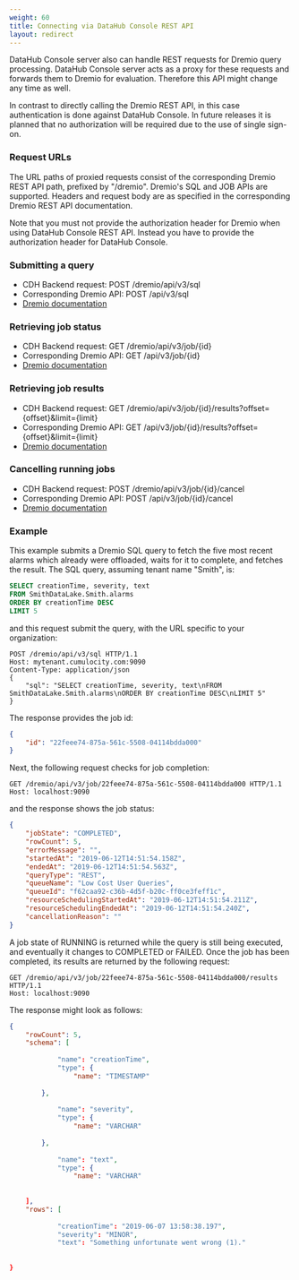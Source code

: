 ```yaml
---
weight: 60
title: Connecting via DataHub Console REST API
layout: redirect
---
```


DataHub Console server also can handle REST requests for Dremio query processing. DataHub Console server acts as a proxy for these requests and forwards them to Dremio for evaluation. Therefore this API might change any time as well.

In contrast to directly calling the Dremio REST API, in this case authentication is done against DataHub Console. In future releases it is planned that no authorization will be required due to the use of single sign-on.

### Request URLs

The URL paths of proxied requests consist of the corresponding Dremio REST API path, prefixed by "/dremio". Dremio's SQL and JOB APIs are supported. Headers and request body are as specified in the corresponding Dremio REST API documentation.

Note that you must not provide the authorization header for Dremio when using DataHub Console REST API. Instead you have to provide the authorization header for DataHub Console. 

### Submitting a query

* CDH Backend request: POST /dremio/api/v3/sql
* Corresponding Dremio API: POST /api/v3/sql
* [Dremio documentation](https://docs.dremio.com/rest-api/sql/post-sql.html)

### Retrieving job status

* CDH Backend request: GET /dremio/api/v3/job/{id}
* Corresponding Dremio API: GET /api/v3/job/{id}
* [Dremio documentation](https://docs.dremio.com/rest-api/jobs/get-job.html)      

### Retrieving job results

* CDH Backend request: GET /dremio/api/v3/job/{id}/results?offset={offset}&limit={limit}
* Corresponding Dremio API:  GET /api/v3/job/{id}/results?offset={offset}&limit={limit}
* [Dremio documentation](https://docs.dremio.com/rest-api/jobs/get-job.html)

### Cancelling running jobs

* CDH Backend request: POST /dremio/api/v3/job/{id}/cancel
* Corresponding Dremio API: POST /api/v3/job/{id}/cancel
* [Dremio documentation](https://docs.dremio.com/rest-api/jobs/post-job.html)

### Example

This example submits a Dremio SQL query to fetch the five most recent alarms which already were offloaded, waits for it to complete, and fetches the result. The SQL query, assuming tenant name "Smith", is:

```sql
SELECT creationTime, severity, text
FROM SmithDataLake.Smith.alarms
ORDER BY creationTime DESC
LIMIT 5
```

and this request submit the query, with the URL specific to your organization:

```console
POST /dremio/api/v3/sql HTTP/1.1
Host: mytenant.cumulocity.com:9090
Content-Type: application/json
{
    "sql": "SELECT creationTime, severity, text\nFROM SmithDataLake.Smith.alarms\nORDER BY creationTime DESC\nLIMIT 5"
}
```

The response provides the job id:

```json
{
    "id": "22feee74-875a-561c-5508-04114bdda000"
}
```

Next, the following request checks for job completion:

```console
GET /dremio/api/v3/job/22feee74-875a-561c-5508-04114bdda000 HTTP/1.1
Host: localhost:9090
```

and the response shows the job status:

```json
{
    "jobState": "COMPLETED",
    "rowCount": 5,
    "errorMessage": "",
    "startedAt": "2019-06-12T14:51:54.158Z",
    "endedAt": "2019-06-12T14:51:54.563Z",
    "queryType": "REST",
    "queueName": "Low Cost User Queries",
    "queueId": "f62caa92-c36b-4d5f-b20c-ff0ce3feff1c",
    "resourceSchedulingStartedAt": "2019-06-12T14:51:54.211Z",
    "resourceSchedulingEndedAt": "2019-06-12T14:51:54.240Z",
    "cancellationReason": ""
}
```

A job state of RUNNING is returned while the query is still being executed, and eventually it changes to COMPLETED or FAILED. Once the job has been completed, its results are returned by the following request:

```console
GET /dremio/api/v3/job/22feee74-875a-561c-5508-04114bdda000/results HTTP/1.1
Host: localhost:9090
```

The response might look as follows:

```json
{
    "rowCount": 5,
    "schema": [
        
            "name": "creationTime",
            "type": {
                "name": "TIMESTAMP"
            
        },
        
            "name": "severity",
            "type": {
                "name": "VARCHAR"
            
        },
        
            "name": "text",
            "type": {
                "name": "VARCHAR"
            
        
    ],
    "rows": [
        
            "creationTime": "2019-06-07 13:58:38.197",
            "severity": "MINOR",
            "text": "Something unfortunate went wrong (1)."
        
    
} 
```


